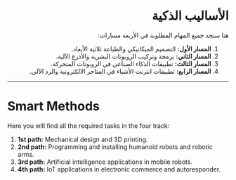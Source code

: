 <div dir="rtl">

# الأساليب الذكية
هنا ستجد جميع المهام المطلوبة في الأربعة مسارات:
1. **المسار الأول:** التصميم الميكانيكي والطباعة ثلاثية الأبعاد. 
2. **المسار الثاني:** برمجة وتركيب الروبوتات البشرية والأذرع الآلية. 
3. **المسار الثالث:** تطبيقات الذكاء الصناعي في الروبوتات المتحركة. 
4. **المسار الرابع:** تطبيقات انترنت الأشياء في المتاجر الالكترونية والرد الآلي. 

</div>

------

# Smart Methods
Here you will find all the required tasks in the four track:
1. **1st path:** Mechanical design and 3D printing.
2. **2nd path:** Programming and installing humanoid robots and robotic arms.
3. **3rd path:** Artificial intelligence applications in mobile robots.
4. **4th path:** IoT applications in electronic commerce and autoresponder.
